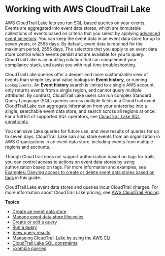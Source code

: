 # Working with AWS CloudTrail Lake<a name="cloudtrail-lake"></a>

AWS CloudTrail Lake lets you run SQL\-based queries on your events\. Events are aggregated into event data stores, which are immutable collections of events based on criteria that you select by applying [advanced event selectors](logging-data-events-with-cloudtrail.md#creating-data-event-selectors-advanced)\. You can keep the event data in an event data store for up to seven years, or 2555 days\. By default, event data is retained for the maximum period, 2555 days\. The selectors that you apply to an event data store control which events persist and are available for you to query\. CloudTrail Lake is an auditing solution that can complement your compliance stack, and assist you with real\-time troubleshooting\.

CloudTrail Lake queries offer a deeper and more customizable view of events than simple key and value lookups in **Event history**, or running `LookupEvents`\. An **Event history** search is limited to a single AWS account, only returns events from a single region, and cannot query multiple attributes\. By contrast, CloudTrail Lake users can run complex Standard Query Language \(SQL\) queries across multiple fields in a CloudTrail event\. CloudTrail Lake can aggregate information from your enterprise into a single, searchable event data store, and search across all regions at once\. For a full list of supported SQL operators, see [CloudTrail Lake SQL constraints](query-limitations.md)\.

You can save Lake queries for future use, and view results of queries for up to seven days\. CloudTrail Lake can also store events from an organization in AWS Organizations in an event data store, including events from multiple regions and accounts\.

Though CloudTrail does not support authorization based on tags for trails, you can control access to actions on event data stores by using authorization based on tags\. For more information and examples, see [Examples: Denying access to create or delete event data stores based on tags](security_iam_id-based-policy-examples.md#security_iam_id-based-policy-examples-eds-tags) in this guide\.

CloudTrail Lake event data stores and queries incur CloudTrail charges\. For more information about CloudTrail Lake pricing, see [AWS CloudTrail Pricing](https://aws.amazon.com/cloudtrail/pricing/)\.

**Topics**
+ [Create an event data store](query-event-data-store.md)
+ [Manage event data store lifecycles](query-eds-disable-termination.md)
+ [Create or edit a query](query-create-edit-query.md)
+ [Run a query](query-run-query.md)
+ [View query results](query-results.md)
+ [Managing CloudTrail Lake by using the AWS CLI](query-lake-cli.md)
+ [CloudTrail Lake SQL constraints](query-limitations.md)
+ [Example queries](query-lake-examples.md)